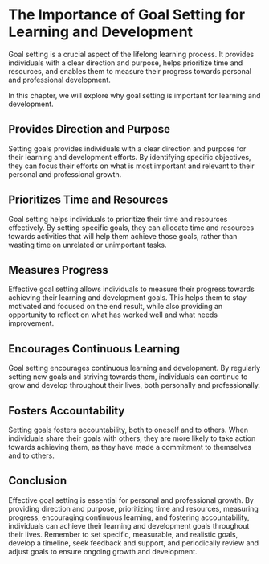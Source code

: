 The Importance of Goal Setting for Learning and Development
==================================================================================================================

Goal setting is a crucial aspect of the lifelong learning process. It provides individuals with a clear direction and purpose, helps prioritize time and resources, and enables them to measure their progress towards personal and professional development.

In this chapter, we will explore why goal setting is important for learning and development.

Provides Direction and Purpose
------------------------------

Setting goals provides individuals with a clear direction and purpose for their learning and development efforts. By identifying specific objectives, they can focus their efforts on what is most important and relevant to their personal and professional growth.

Prioritizes Time and Resources
------------------------------

Goal setting helps individuals to prioritize their time and resources effectively. By setting specific goals, they can allocate time and resources towards activities that will help them achieve those goals, rather than wasting time on unrelated or unimportant tasks.

Measures Progress
-----------------

Effective goal setting allows individuals to measure their progress towards achieving their learning and development goals. This helps them to stay motivated and focused on the end result, while also providing an opportunity to reflect on what has worked well and what needs improvement.

Encourages Continuous Learning
------------------------------

Goal setting encourages continuous learning and development. By regularly setting new goals and striving towards them, individuals can continue to grow and develop throughout their lives, both personally and professionally.

Fosters Accountability
----------------------

Setting goals fosters accountability, both to oneself and to others. When individuals share their goals with others, they are more likely to take action towards achieving them, as they have made a commitment to themselves and to others.

Conclusion
----------

Effective goal setting is essential for personal and professional growth. By providing direction and purpose, prioritizing time and resources, measuring progress, encouraging continuous learning, and fostering accountability, individuals can achieve their learning and development goals throughout their lives. Remember to set specific, measurable, and realistic goals, develop a timeline, seek feedback and support, and periodically review and adjust goals to ensure ongoing growth and development.
